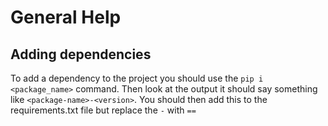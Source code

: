 # General Help


## Adding dependencies

To add a dependency to the project you should use the `pip i <package_name>` command. Then look at the output it should say something like `<package-name>-<version>`. You should then add this to the requirements.txt file but replace the `-` with `==`


